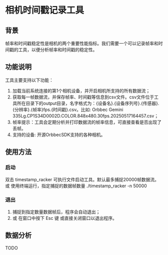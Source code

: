 # 相机时间戳记录工具

## 背景

帧率和时间戳稳定性是相机的两个重要性能指标。我们需要一个可以记录帧率和时间戳的工具，以便分析帧率和时间戳的稳定性。

## 功能说明

工具主要支持以下功能：
1. 加载当前系统连接的第1个相机设备，并开启相机所支持的所有数据流；
2. 获取每一帧数据流，并保存帧率、时间戳等信息到csv文件。csv文件位于工具所在目录下的output目录，名字格式为：{设备名}.{设备序列号}.{传感器}.{分辨率}.{帧率}fps.{时间戳}.csv。比如: Orbbec Gemini 335Lg.CP1S34D0002D.COLOR.848x480.30fps.20250517164457.csv；
3. 帧率提示：工具会定期分析并打印数据流的帧率信息，可直接查看是否出现了丢帧。
4. 支持的设备: 开源OrbbecSDK支持的各种相机。

## 使用方法

### 启动

双击 timestamp_racker 可执行文件启动工具。默认最多捕捉20000帧数据流。
或 使用终端运行，指定捕捉的数据帧数量 ./timestamp_racker -n 50000

### 退出

1. 捕捉到指定数量数据帧后，程序会自动退出；
2. 或 在窗口中按下 Esc 键 或直接关闭窗口以退出程序。

## 数据分析

TODO 
